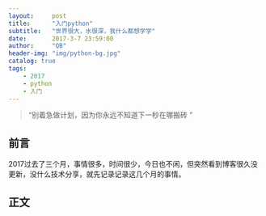 ```yaml
---
layout:     post
title:      "入门python"
subtitle:   "世界很大，水很深，我什么都想学学"
date:       2017-3-7 23:59:00
author:     "QB"
header-img: "img/python-bg.jpg"
catalog: true
tags:
    - 2017
    - python
    - 入门
---
```


> “别着急做计划，因为你永远不知道下一秒在哪搬砖 ”



## 前言

2017过去了三个月，事情很多，时间很少，今日也不闲，但突然看到博客很久没更新，没什么技术分享，就先记录记录这几个月的事情。

## 正文







